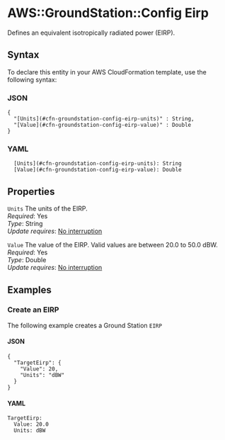 # AWS::GroundStation::Config Eirp<a name="aws-properties-groundstation-config-eirp"></a>

 Defines an equivalent isotropically radiated power \(EIRP\)\. 

## Syntax<a name="aws-properties-groundstation-config-eirp-syntax"></a>

To declare this entity in your AWS CloudFormation template, use the following syntax:

### JSON<a name="aws-properties-groundstation-config-eirp-syntax.json"></a>

```
{
  "[Units](#cfn-groundstation-config-eirp-units)" : String,
  "[Value](#cfn-groundstation-config-eirp-value)" : Double
}
```

### YAML<a name="aws-properties-groundstation-config-eirp-syntax.yaml"></a>

```
  [Units](#cfn-groundstation-config-eirp-units): String
  [Value](#cfn-groundstation-config-eirp-value): Double
```

## Properties<a name="aws-properties-groundstation-config-eirp-properties"></a>

`Units`  <a name="cfn-groundstation-config-eirp-units"></a>
 The units of the EIRP\.   
*Required*: Yes  
*Type*: String  
*Update requires*: [No interruption](https://docs.aws.amazon.com/AWSCloudFormation/latest/UserGuide/using-cfn-updating-stacks-update-behaviors.html#update-no-interrupt)

`Value`  <a name="cfn-groundstation-config-eirp-value"></a>
 The value of the EIRP\. Valid values are between 20\.0 to 50\.0 dBW\.   
*Required*: Yes  
*Type*: Double  
*Update requires*: [No interruption](https://docs.aws.amazon.com/AWSCloudFormation/latest/UserGuide/using-cfn-updating-stacks-update-behaviors.html#update-no-interrupt)

## Examples<a name="aws-properties-groundstation-config-eirp--examples"></a>

### Create an EIRP<a name="aws-properties-groundstation-config-eirp--examples--Create_an_EIRP"></a>

The following example creates a Ground Station `EIRP`

#### JSON<a name="aws-properties-groundstation-config-eirp--examples--Create_an_EIRP--json"></a>

```
{
  "TargetEirp": {
    "Value": 20,
    "Units": "dBW"
  }
}
```

#### YAML<a name="aws-properties-groundstation-config-eirp--examples--Create_an_EIRP--yaml"></a>

```
TargetEirp:
  Value: 20.0
  Units: dBW
```